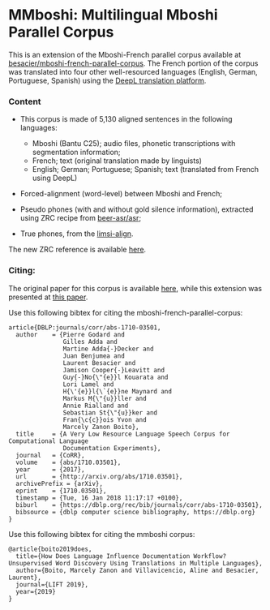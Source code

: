 # MMboshi: Multilingual Mboshi Parallel Corpus
This is an extension of the Mboshi-French parallel corpus available at [besacier/mboshi-french-parallel-corpus](https://github.com/besacier/mboshi-french-parallel-corpus). The French portion of the corpus was translated into four other well-resourced languages (English, German, Portuguese, Spanish) using the [DeepL translation platform](https://www.deepl.com/translator).

### Content
* This corpus is made of 5,130 aligned sentences in the following languages:
   + Mboshi (Bantu C25); audio files, phonetic transcriptions with segmentation information;
   + French; text (original translation made by linguists)
   + English; German; Portuguese; Spanish; text (translated from French using DeepL)

* Forced-alignment (word-level) between Mboshi and French;
* Pseudo phones (with and without gold silence information), extracted using ZRC recipe from [beer-asr/asr](https://github.com/beer-asr/beer);
* True phones, from the [limsi-align](https://github.com/besacier/mboshi-french-parallel-corpus/tree/master/forced_alignments_supervised_spkr/limsi-align).

The new ZRC reference is available [here](https://github.com/mzboito/ZRC_corpora).

### Citing:
The original paper for this corpus is available [here](http://arxiv.org/abs/1710.03501), while this extension was presented at [this paper](https://arxiv.org/abs/1910.05154).

Use this following bibtex for citing the mboshi-french-parallel-corpus:
~~~
article{DBLP:journals/corr/abs-1710-03501,
  author    = {Pierre Godard and
               Gilles Adda and
               Martine Adda{-}Decker and
               Juan Benjumea and
               Laurent Besacier and
               Jamison Cooper{-}Leavitt and
               Guy{-}No{\"{e}}l Kouarata and
               Lori Lamel and
               H{\'{e}}l{\`{e}}ne Maynard and
               Markus M{\"{u}}ller and
               Annie Rialland and
               Sebastian St{\"{u}}ker and
               Fran{\c{c}}ois Yvon and
               Marcely Zanon Boito},
  title     = {A Very Low Resource Language Speech Corpus for Computational Language
               Documentation Experiments},
  journal   = {CoRR},
  volume    = {abs/1710.03501},
  year      = {2017},
  url       = {http://arxiv.org/abs/1710.03501},
  archivePrefix = {arXiv},
  eprint    = {1710.03501},
  timestamp = {Tue, 16 Jan 2018 11:17:17 +0100},
  biburl    = {https://dblp.org/rec/bib/journals/corr/abs-1710-03501},
  bibsource = {dblp computer science bibliography, https://dblp.org}
}
~~~

Use this following bibtex for citing the mmboshi corpus:
~~~
@article{boito2019does,
  title={How Does Language Influence Documentation Workflow? Unsupervised Word Discovery Using Translations in Multiple Languages},
  author={Boito, Marcely Zanon and Villavicencio, Aline and Besacier, Laurent},
  journal={LIFT 2019},
  year={2019}
}
~~~
